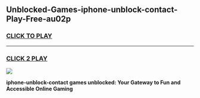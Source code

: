 
## Unblocked-Games-iphone-unblock-contact-Play-Free-au02p
<h3>
<a href="https://premium76.site?title=iphone-unblock-contact&ref=10A">CLICK TO PLAY</a></h3>
<hr>

<h3>
<a href="https://premium76.site?title=iphone-unblock-contact&ref=10A">CLICK 2 PLAY</a>
  
</h3>

<a href="https://premium76.site?title=iphone-unblock-contact&ref=10A"><img src="https://clearcache.store/games.png"></a>


**iphone-unblock-contact games unblocked: Your Gateway to Fun and Accessible Online Gaming**
